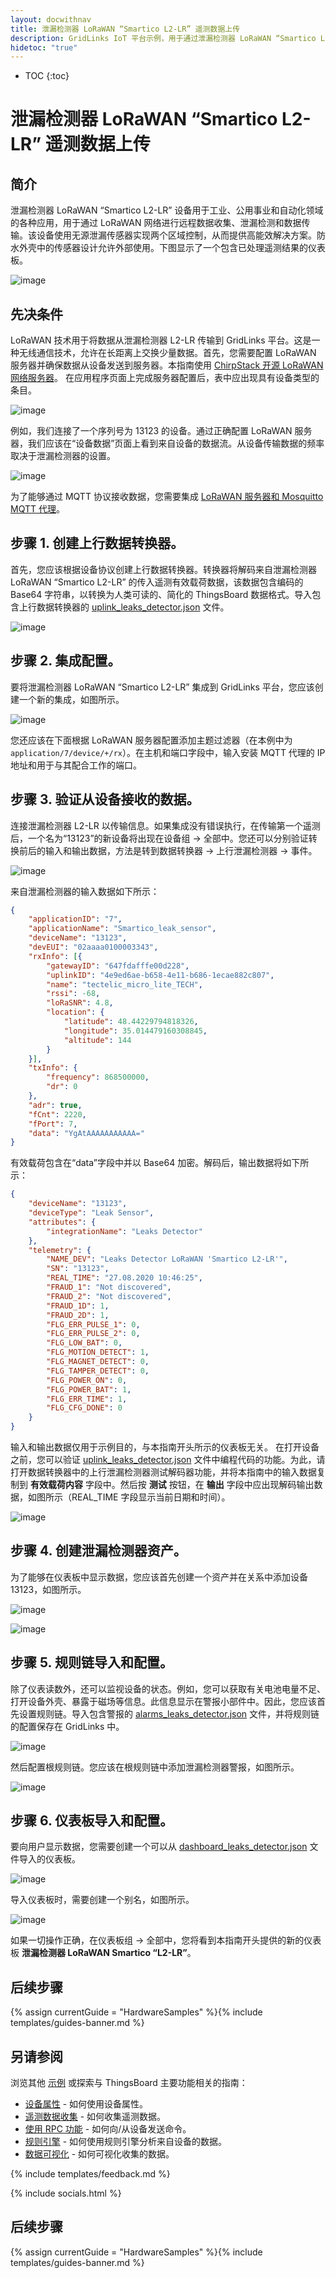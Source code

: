 ```yaml
---
layout: docwithnav
title: 泄漏检测器 LoRaWAN “Smartico L2-LR” 遥测数据上传
description: GridLinks IoT 平台示例，用于通过泄漏检测器 LoRaWAN “Smartico L2-LR” 使用 MQTT 上传泄漏数据。
hidetoc: "true"
---
```


* TOC
{:toc}

# 泄漏检测器 LoRaWAN “Smartico L2-LR” 遥测数据上传
## 简介
泄漏检测器 LoRaWAN “Smartico L2-LR” 设备用于工业、公用事业和自动化领域的各种应用，用于通过 LoRaWAN 网络进行远程数据收集、泄漏检测和数据传输。该设备使用无源泄漏传感器实现两个区域控制，从而提供高能效解决方案。防水外壳中的传感器设计允许外部使用。下图显示了一个包含已处理遥测结果的仪表板。

![image](/images/samples/smartico/leaks-detector-lorawan/mainDash.PNG)

## 先决条件
LoRaWAN 技术用于将数据从泄漏检测器 L2-LR 传输到 GridLinks 平台。这是一种无线通信技术，允许在长距离上交换少量数据。首先，您需要配置 LoRaWAN 服务器并确保数据从设备发送到服务器。本指南使用 [ChirpStack 开源 LoRaWAN 网络服务器](https://www.chirpstack.io/application-server/)。
在应用程序页面上完成服务器配置后，表中应出现具有设备类型的条目。

![image](/images/samples/smartico/leaks-detector-lorawan/Lora1.PNG)

例如，我们连接了一个序列号为 13123 的设备。通过正确配置 LoRaWAN 服务器，我们应该在“设备数据”页面上看到来自设备的数据流。从设备传输数据的频率取决于泄漏检测器的设置。

![image](/images/samples/smartico/leaks-detector-lorawan/Lora2.PNG)

为了能够通过 MQTT 协议接收数据，您需要集成 [LoRaWAN 服务器和 Mosquitto MQTT 代理](https://www.chirpstack.io/application-server/integrations/mqtt/)。
## 步骤 1. 创建上行数据转换器。
首先，您应该根据设备协议创建上行数据转换器。转换器将解码来自泄漏检测器 LoRaWAN “Smartico L2-LR” 的传入遥测有效载荷数据，该数据包含编码的 Base64 字符串，以转换为人类可读的、简化的 ThingsBoard 数据格式。导入包含上行数据转换器的 [uplink_leaks_detector.json](/docs/samples/smartico/leaks-detector-lorawan/resources/uplink_leaks_detector.json) 文件。

![image](/images/samples/smartico/leaks-detector-lorawan/uplink.PNG)

## 步骤 2. 集成配置。
要将泄漏检测器 LoRaWAN “Smartico L2-LR” 集成到 GridLinks 平台，您应该创建一个新的集成，如图所示。

![image](/images/samples/smartico/leaks-detector-lorawan/Integration.PNG)

您还应该在下面根据 LoRaWAN 服务器配置添加主题过滤器（在本例中为 ```application/7/device/+/rx```）。在主机和端口字段中，输入安装 MQTT 代理的 IP 地址和用于与其配合工作的端口。
## 步骤 3. 验证从设备接收的数据。
连接泄漏检测器 L2-LR 以传输信息。如果集成没有错误执行，在传输第一个遥测后，一个名为“13123”的新设备将出现在设备组 → 全部中。您还可以分别验证转换前后的输入和输出数据，方法是转到数据转换器 → 上行泄漏检测器 → 事件。

![image](/images/samples/smartico/leaks-detector-lorawan/verifying.PNG)

来自泄漏检测器的输入数据如下所示：
```json
{
    "applicationID": "7",
    "applicationName": "Smartico_leak_sensor",
    "deviceName": "13123",
    "devEUI": "02aaaa0100003343",
    "rxInfo": [{
        "gatewayID": "647fdafffe00d228",
        "uplinkID": "4e9ed6ae-b658-4e11-b686-1ecae882c807",
        "name": "tectelic_micro_lite_TECH",
        "rssi": -68,
        "loRaSNR": 4.8,
        "location": {
            "latitude": 48.44229794818326,
            "longitude": 35.014479160308845,
            "altitude": 144
        }
    }],
    "txInfo": {
        "frequency": 868500000,
        "dr": 0
    },
    "adr": true,
    "fCnt": 2220,
    "fPort": 7,
    "data": "YgAtAAAAAAAAAAA="
}
```
有效载荷包含在“data”字段中并以 Base64 加密。解码后，输出数据将如下所示：
```json
{
    "deviceName": "13123",
    "deviceType": "Leak Sensor",
    "attributes": {
        "integrationName": "Leaks Detector"
    },
    "telemetry": {
        "NAME_DEV": "Leaks Detector LoRaWAN 'Smartico L2-LR'",
        "SN": "13123",
        "REAL_TIME": "27.08.2020 10:46:25",
        "FRAUD_1": "Not discovered",
        "FRAUD_2": "Not discovered",
        "FRAUD_1D": 1,
        "FRAUD_2D": 1,
        "FLG_ERR_PULSE_1": 0,
        "FLG_ERR_PULSE_2": 0,
        "FLG_LOW_BAT": 0,
        "FLG_MOTION_DETECT": 1,
        "FLG_MAGNET_DETECT": 0,
        "FLG_TAMPER_DETECT": 0,
        "FLG_POWER_ON": 0,
        "FLG_POWER_BAT": 1,
        "FLG_ERR_TIME": 1,
        "FLG_CFG_DONE": 0
    }
}
```
输入和输出数据仅用于示例目的，与本指南开头所示的仪表板无关。
在打开设备之前，您可以验证 [uplink_leaks_detector.json](/docs/samples/smartico/leaks-detector-lorawan/resources/uplink_leaks_detector.json) 文件中编程代码的功能。为此，请打开数据转换器中的上行泄漏检测器测试解码器功能，并将本指南中的输入数据复制到 **有效载荷内容** 字段中。然后按 **测试** 按钮，在 **输出** 字段中应出现解码输出数据，如图所示（REAL_TIME 字段显示当前日期和时间）。

![image](/images/samples/smartico/leaks-detector-lorawan/verifying2.PNG)

## 步骤 4. 创建泄漏检测器资产。
为了能够在仪表板中显示数据，您应该首先创建一个资产并在关系中添加设备 13123，如图所示。

![image](/images/samples/smartico/leaks-detector-lorawan/addAsset.PNG)

![image](/images/samples/smartico/leaks-detector-lorawan/addRelation.PNG)

## 步骤 5. 规则链导入和配置。
除了仪表读数外，还可以监视设备的状态。例如，您可以获取有关电池电量不足、打开设备外壳、暴露于磁场等信息。此信息显示在警报小部件中。因此，您应该首先设置规则链。导入包含警报的 [alarms_leaks_detector.json](/docs/samples/smartico/leaks-detector-lorawan/resources/alarms_leaks_detector.json) 文件，并将规则链的配置保存在 GridLinks 中。

![image](/images/samples/smartico/leaks-detector-lorawan/alarm1.PNG)

然后配置根规则链。您应该在根规则链中添加泄漏检测器警报，如图所示。

![image](/images/samples/smartico/leaks-detector-lorawan/alarm2.PNG)

## 步骤 6. 仪表板导入和配置。
要向用户显示数据，您需要创建一个可以从 [dashboard_leaks_detector.json](/docs/samples/smartico/leaks-detector-lorawan/resources/dashboard_leaks_detector.json) 文件导入的仪表板。

![image](/images/samples/smartico/leaks-detector-lorawan/dashboard.PNG)

导入仪表板时，需要创建一个别名，如图所示。

![image](/images/samples/smartico/leaks-detector-lorawan/alias.PNG)

如果一切操作正确，在仪表板组 → 全部中，您将看到本指南开头提供的新的仪表板 **泄漏检测器 LoRaWAN Smartico “L2-LR”**。

## 后续步骤

{% assign currentGuide = "HardwareSamples" %}{% include templates/guides-banner.md %}

## 另请参阅

浏览其他 [示例](/docs/samples) 或探索与 ThingsBoard 主要功能相关的指南：

- [设备属性](/docs/user-guide/attributes/) - 如何使用设备属性。
- [遥测数据收集](/docs/user-guide/telemetry/) - 如何收集遥测数据。
- [使用 RPC 功能](/docs/user-guide/rpc/) - 如何向/从设备发送命令。
- [规则引擎](/docs/user-guide/rule-engine/) - 如何使用规则引擎分析来自设备的数据。
- [数据可视化](/docs/user-guide/visualization/) - 如何可视化收集的数据。

{% include templates/feedback.md %}

{% include socials.html %}

## 后续步骤

{% assign currentGuide = "HardwareSamples" %}{% include templates/guides-banner.md %}